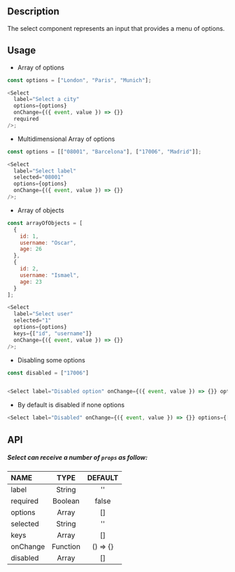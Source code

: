 ## Description

The select component represents an input that provides a menu of options.

## Usage

- Array of options

```js
const options = ["London", "Paris", "Munich"];

<Select
  label="Select a city"
  options={options}
  onChange={({ event, value }) => {}}
  required
/>;
```

- Multidimensional Array of options

```js
const options = [["08001", "Barcelona"], ["17006", "Madrid"]];

<Select
  label="Select label"
  selected="08001"
  options={options}
  onChange={({ event, value }) => {}}
/>;
```

- Array of objects

```js
const arrayOfObjects = [
  {
    id: 1,
    username: "Oscar",
    age: 26
  },
  {
    id: 2,
    username: "Ismael",
    age: 23
  }
];

<Select
  label="Select user"
  selected="1"
  options={options}
  keys={["id", "username"]}
  onChange={({ event, value }) => {}}
/>;
```

- Disabling some options

```js
const disabled = ["17006"]


<Select label="Disabled option" onChange={({ event, value }) => {}} options={options} disabled={disabled} />
```

- By default is disabled if none options

```js
<Select label="Disabled" onChange={({ event, value }) => {}} options={[]} />
```

## API

##### Select can receive a number of `props` as follow:

| NAME     |   TYPE   | DEFAULT  |
| :------- | :------: | :------: |
| label    |  String  |    ''    |
| required | Boolean  |  false   |
| options  |  Array   |    []    |
| selected |  String  |    ''    |
| keys     |  Array   |    []    |
| onChange | Function | () => {} |
| disabled | Array    |    []    |
